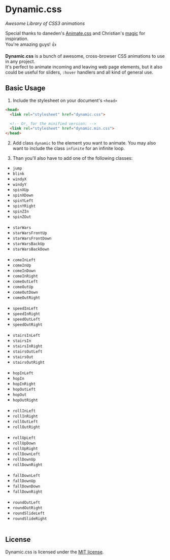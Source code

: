 # Dynamic.css
*Awesome Library of CSS3 animations*

Special thanks to daneden's [Animate.css](https://github.com/daneden/animate.css) and Christian's [magic](https://github.com/miniMAC/magic) for inspiration.<br>
You're amazing guys! :+1:

**Dynamic.css** is a bunch of awesome, cross-browser CSS animations to use in any project.<br>
It's perfect to animate incoming and leaving web page elements, but it also could be useful for sliders, `:hover` handlers and all kind of general use.

## Basic Usage

1. Include the stylesheet on your document's `<head>`

  ```html
  <head>
    <link rel="stylesheet" href="dynamic.css">
    
    <!-- Or, for the minified version: -->
    <link rel="stylesheet" href="dynamic.min.css">
  </head>
  ```

2. Add class `dynamic` to the element you want to animate.
 You may also want to include the class `infinite` for an infinite loop.

3. Than you'll also have to add one of the following classes:

  * `jump`
  * `blink`
  * `windyX`
  * `windyY`
  * `spinXUp`
  * `spinXDown`
  * `spinYLeft`
  * `spinYRight`
  * `spinZIn`
  * `spinZOut`<br><br>
  * `starWars`
  * `starWarsFrontUp`
  * `starWarsFrontDown`
  * `starWarsBackUp`
  * `starWarsBackDown`<br><br>
  * `comeInLeft`
  * `comeInUp`
  * `comeInDown`
  * `comeInRight`
  * `comeOutLeft`
  * `comeOutUp`
  * `comeOutDown`
  * `comeOutRight`<br><br>
  * `speedInLeft`
  * `speedInRight`
  * `speedOutLeft`
  * `speedOutRight`<br><br>
  * `stairsInLeft`
  * `stairsIn`
  * `stairsInRight`
  * `stairsOutLeft`
  * `stairsOut`
  * `stairsOutRight`<br><br>
  * `hopInLeft`
  * `hopIn`
  * `hopInRight`
  * `hopOutLeft`
  * `hopOut`
  * `hopOutRight`<br><br>
  * `rollInLeft`
  * `rollInRight`
  * `rollOutLeft`
  * `rollOutRight`<br><br>
  * `rollUpLeft`
  * `rollUpDown`
  * `rollUpRight`
  * `rollDownLeft`
  * `rollDownUp`
  * `rollDownRight`<br><br>
  * `fallDownLeft`
  * `fallDownUp`
  * `fallDownDown`
  * `fallDownRight`<br><br>
  * `roundOutLeft`
  * `roundOutRight`
  * `roundSlideLeft`
  * `roundSlideRight`<br><br>

## License
Dynamic.css is licensed under the [MIT license](http://opensource.org/licenses/MIT).

